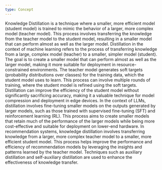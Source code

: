 ```yaml
---
type: Concept
---
```


Knowledge Distillation is a technique where a smaller, more efficient model (student model) is trained to mimic the behavior of a larger, more complex model (teacher model). This process involves transferring the knowledge from the teacher model to the student model, resulting in a smaller model that can perform almost as well as the larger model. Distillation in the context of machine learning refers to the process of transferring knowledge from a large, complex model (teacher) to a smaller, simpler model (student). The goal is to create a smaller model that can perform almost as well as the larger model, making it more suitable for deployment in resource-constrained environments. The teacher model generates soft targets (probability distributions over classes) for the training data, which the student model uses to learn. This process can involve multiple rounds of training, where the student model is refined using the soft targets. Distillation can improve the efficiency of the student model without significantly sacrificing accuracy, making it a valuable technique for model compression and deployment in edge devices. In the context of LLMs, distillation involves fine-tuning smaller models on the outputs generated by larger models, such as those trained with supervised fine-tuning (SFT) and reinforcement learning (RL). This process aims to create smaller models that retain much of the performance of the larger models while being more cost-effective and suitable for deployment on lower-end hardware. In recommendation systems, knowledge distillation involves transferring knowledge from a larger, more complex teacher model to a smaller, more efficient student model. This process helps improve the performance and efficiency of recommendation models by leveraging the insights and patterns learned by the teacher model. Techniques such as auxiliary distillation and self-auxiliary distillation are used to enhance the effectiveness of knowledge transfer.